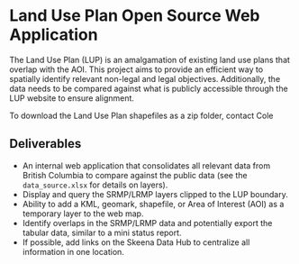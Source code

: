 #   Land Use Plan Open Source Web Application

The Land Use Plan (LUP) is an amalgamation of existing land use plans that overlap with the AOI. This project aims to provide an efficient way to spatially identify relevant non-legal and legal objectives. Additionally, the data needs to be compared against what is publicly accessible through the LUP website to ensure alignment.

To download the Land Use Plan shapefiles as a zip folder, contact Cole

## Deliverables

- An internal web application that consolidates all relevant data from British Columbia to compare against the public data (see the `data_source.xlsx` for details on layers).
- Display and query the SRMP/LRMP layers clipped to the LUP boundary.
- Ability to add a KML, geomark, shapefile, or Area of Interest (AOI) as a temporary layer to the web map.
- Identify overlaps in the SRMP/LRMP data and potentially export the tabular data, similar to a mini status report.
- If possible, add links on the Skeena Data Hub to centralize all information in one location.
